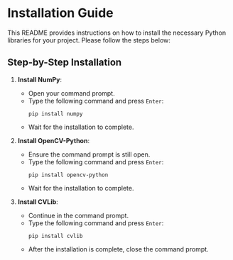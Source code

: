 
# Installation Guide

This README provides instructions on how to install the necessary Python libraries for your project. Please follow the steps below:

## Step-by-Step Installation

1. **Install NumPy**:
   - Open your command prompt.
   - Type the following command and press `Enter`:
     ```
     pip install numpy
     ```
   - Wait for the installation to complete.

2. **Install OpenCV-Python**:
   - Ensure the command prompt is still open.
   - Type the following command and press `Enter`:
     ```
     pip install opencv-python
     ```
   - Wait for the installation to complete.

3. **Install CVLib**:
   - Continue in the command prompt.
   - Type the following command and press `Enter`:
     ```
     pip install cvlib
     ```
   - After the installation is complete, close the command prompt.

